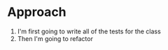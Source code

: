 # Approach

1. I'm first going to write all of the tests for the class
2. Then I'm going to refactor

